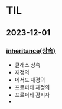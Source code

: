 # TIL 

## 2023-12-01
### [inheritance(상속)](https://github.com/leedaeho8078/Swift_basic/blob/main/Swift_basic/Swift_basic/inheritance.swift)
- 클래스 상속
- 재정의
- 메서드 재정의
- 프로퍼티 재정의
- 프로퍼티 감시자
- 
